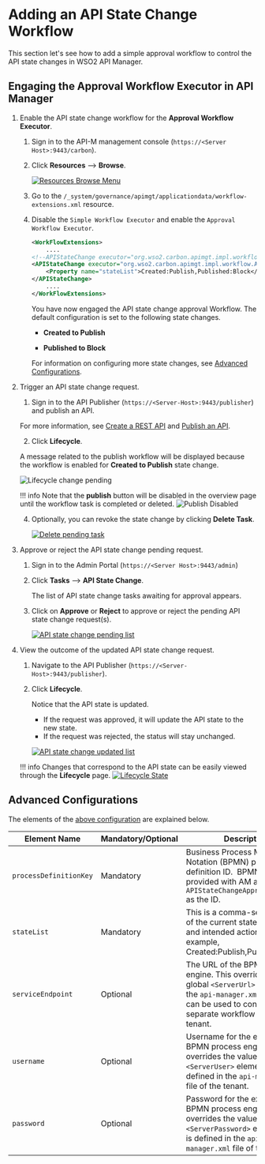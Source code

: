 # Adding an API State Change Workflow

This section let's see how to add a simple approval workflow to control the API state changes in WSO2 API Manager.

## Engaging the Approval Workflow Executor in API Manager

1. Enable the API state change workflow for the **Approval Workflow Executor**.

     1. Sign in to the API-M management console (`https://<Server Host>:9443/carbon`).

     2. Click **Resources** --> **Browse**.
     
         [![Resources Browse Menu]({{base_path}}/assets/img/learn/wf-extensions-browse.png)]({{base_path}}/assets/img/learn/wf-extensions-browse.png)

     3. Go to the `/_system/governance/apimgt/applicationdata/workflow-extensions.xml` resource.
     
     4. Disable the `Simple Workflow Executor` and enable the `Approval Workflow Executor`.

        <a name="config"></a>
        ```xml
        <WorkFlowExtensions>
            ....
        <!--APIStateChange executor="org.wso2.carbon.apimgt.impl.workflow.APIStateChangeSimpleWorkflowExecutor" /-->
        <APIStateChange executor="org.wso2.carbon.apimgt.impl.workflow.APIStateChangeApprovalWorkflowExecutor">
            <Property name="stateList">Created:Publish,Published:Block</Property>
        </APIStateChange>
            ....
        </WorkFlowExtensions>
        ```

         You have now engaged the API state change approval Workflow. The default configuration is set to the following state changes.

        - **Created to Publish**

        - **Published to Block**
         
         For information on configuring more state changes, see [Advanced Configurations](#advanced-configurations).

2.  Trigger an API state change request.

     1. Sign in to the API Publisher (`https://<Server-Host>:9443/publisher`) and publish an API. 

     For more information, see [Create a REST API]({{base_path}}/design/create-api/create-rest-api/create-a-rest-api/) and [Publish an API]({{base_path}}/deploy-and-publish/publish-on-dev-portal/publish-an-api/).

     2. Click **Lifecycle**.

     A message related to the publish workflow will be displayed because the workflow is enabled for **Created to Publish** state change. 
     
     ![Lifecycle change pending]({{base_path}}/assets/img/learn/api-state-change-workflow-pending.png)

    !!! info
        Note that the **publish** button will be disabled in the overview page until the workflow task is completed or deleted. 
        ![Publish Disabled]({{base_path}}/assets/img/learn/api-state-change-publish-pending.png)

     4. Optionally, you can revoke the state change by clicking **Delete Task**.

         [![Delete pending task]({{base_path}}/assets/img/learn/delete-api-state-change-request.png)]({{base_path}}/assets/img/learn/delete-api-state-change-request.png)

3. Approve or reject the API state change pending request.

     1. Sign in to the Admin Portal (`https://<Server Host>:9443/admin`) 

     2. Click **Tasks** --> **API State Change**.
         
         The list of API state change tasks awaiting for approval appears. 
         
     3. Click on **Approve** or **Reject** to approve or reject the pending API state change request(s).

         [![API state change pending list]({{base_path}}/assets/img/learn/api-state-change-pending-list.png)]({{base_path}}/assets/img/learn/api-state-change-pending-list.png)

4. View the outcome of the updated API state change request.

     1. Navigate to the API Publisher (`https://<Server-Host>:9443/publisher`).
     
     2. Click **Lifecycle**.

         Notice that the API state is updated.
         
         - If the request was approved, it will update the API state to the new state.
         - If the request was rejected, the status will stay unchanged.

         [![API state change updated list]({{base_path}}/assets/img/learn/api-state-change-updated-status.png)]({{base_path}}/assets/img/learn/api-state-change-updated-status.png)

    !!! info
        Changes that correspond to the API state can be easily viewed through the **Lifecycle** page.
        [![Lifecycle State]({{base_path}}/assets/img/learn/api-lifecycle-state.png)]({{base_path}}/assets/img/learn/api-lifecycle-state.png)

## Advanced Configurations

The elements of the <a href="#config">above configuration</a> are explained below.

| **Element Name**               | **Mandatory/Optional** | **Description**                                                                                                                                                                                         |
|----------------------------|--------------------|-----------------------------------------------------------------------------------------------------------------------------------------------------------------------------------------------------|
| `processDefinitionKey`     | Mandatory          | Business Process Modeling Notation (BPMN) process definition ID.  BPMN process provided with AM as default has `APIStateChangeApprovalProcess` as the ID.                                                                                 |
| `stateList`                | Mandatory          | This is a comma-separated list of the current state and intended action. For example, Created:Publish,Published:Block                                                                               |
| `serviceEndpoint`          | Optional           | The URL of the BPMN process engine. This overrides the global `<ServerUrl>` value from the `api-manager.xml` file. This can be used to connect a separate workflow engine for a tenant.             |
| `username`                 | Optional           | Username for the external BPMN process engine. This overrides the value of the `<ServerUser>` element that is defined in the `api-manager.xml` file of the tenant.                                                                  |
| `password`                 | Optional           | Password for the external BPMN process engine. This overrides the value of the `<ServerPassword>` element that is defined in the `api-manager.xml` file of the tenant.                                                              |
